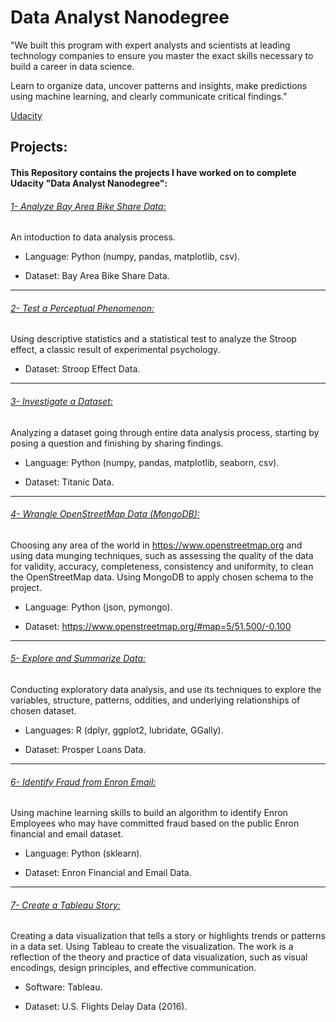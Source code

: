 # Data Analyst Nanodegree

"We built this program with expert analysts and scientists at leading technology companies to ensure you master the exact skills necessary to build a career in data science.

Learn to organize data, uncover patterns and insights, make predictions using machine learning, and clearly communicate critical findings."

[Udacity](https://www.udacity.com/course/data-analyst-nanodegree--nd002)


## Projects: 
#### This Repository contains the projects I have worked on to complete Udacity "Data Analyst Nanodegree": 

###### [1- Analyze Bay Area Bike Share Data:](https://github.com/rawanm/DataAnalystNanodegree/tree/master/P0_Analyze_Bay_Area_Bike_Share_Data)
An intoduction to data analysis process. 

* Language: Python (numpy, pandas, matplotlib, csv).

* Dataset: Bay Area Bike Share Data.

---

###### [2- Test a Perceptual Phenomenon: ](https://github.com/rawanm/DataAnalystNanodegree/tree/master/P1_Test_Perceptual_Phenomenon)
Using descriptive statistics and a statistical test to analyze the Stroop effect, a classic result of experimental psychology.

* Dataset: Stroop Effect Data.

---

###### [3- Investigate a Dataset: ](https://github.com/rawanm/DataAnalystNanodegree/tree/master/P2_Investigate_Dataset)
Analyzing a dataset going through entire data analysis process, starting by posing a question and finishing by sharing findings.

* Language: Python (numpy, pandas, matplotlib, seaborn, csv).

* Dataset: Titanic Data.

---

###### [4- Wrangle OpenStreetMap Data (MongoDB): ](https://github.com/rawanm/DataAnalystNanodegree/tree/master/P3_Wrangle_OpenStreetMap_Data_MongoDB)
Choosing any area of the world in https://www.openstreetmap.org and using data munging techniques, such as assessing the quality of the data for validity, accuracy, completeness, consistency and uniformity, to clean the OpenStreetMap data. Using MongoDB to apply chosen schema to the project.

* Language: Python (json, pymongo).

* Dataset: https://www.openstreetmap.org/#map=5/51.500/-0.100

---

###### [5- Explore and Summarize Data: ](https://github.com/rawanm/DataAnalystNanodegree/tree/master/P4_Explore_and_Summarize_Data)
Conducting exploratory data analysis, and use its techniques to explore the variables, structure, patterns, oddities, and underlying relationships of chosen dataset.

* Languages: R (dplyr, ggplot2, lubridate, GGally).

* Dataset: Prosper Loans Data. 

---

###### [6- Identify Fraud from Enron Email: ](https://github.com/rawanm/DataAnalystNanodegree/tree/master/P5_Identify_Fraud_from_Enron_Email)
Using machine learning skills to build an algorithm to identify Enron Employees who may have committed fraud based on the public Enron financial and email dataset.

* Language: Python (sklearn).

* Dataset: Enron Financial and Email Data.

---

###### [7- Create a Tableau Story: ](https://github.com/rawanm/DataAnalystNanodegree/tree/master/P6_Create_Tableau_Story)
Creating a data visualization that tells a story or highlights trends or patterns in a data set. Using Tableau to create the visualization. The work is a reflection of the theory and practice of data visualization, such as visual encodings, design principles, and effective communication.

* Software: Tableau.

* Dataset: U.S. Flights Delay Data (2016). 

